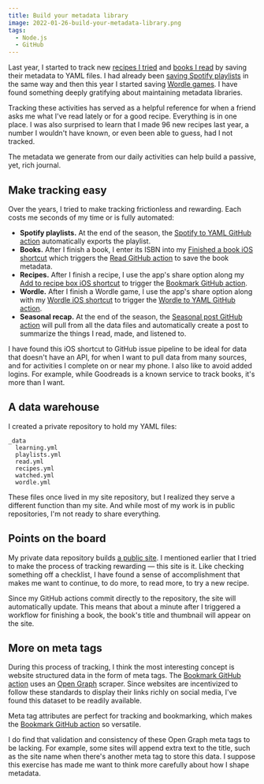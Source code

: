 ```yaml
---
title: Build your metadata library
image: 2022-01-26-build-your-metadata-library.png
tags:
  - Node.js
  - GitHub
---
```


Last year, I started to track new [recipes I tried](/code/bookmark-action/) and [books I read](/code/read/) by saving their metadata to YAML files. I had already been [saving Spotify playlists](/code/jekyll-data-playlists/) in the same way and then this year I started saving [Wordle games](/code/wordle-to-yaml/). I have found something deeply gratifying about maintaining metadata libraries.

Tracking these activities has served as a helpful reference for when a friend asks me what I've read lately or for a good recipe. Everything is in one place. I was also surprised to learn that I made 96 new recipes last year, a number I wouldn't have known, or even been able to guess, had I not tracked.

The metadata we generate from our daily activities can help build a passive, yet, rich journal.

## Make tracking easy

Over the years, I tried to make tracking frictionless and rewarding. Each costs me seconds of my time or is fully automated:

- **Spotify playlists.** At the end of the season, the [Spotify to YAML GitHub action](https://github.com/katydecorah/spotify-to-yaml-action) automatically exports the playlist.
- **Books.** After I finish a book, I enter its ISBN into my [Finished a book iOS shortcut](https://github.com/katydecorah/read-action/tree/main/shortcut#finished-a-book-shortcut) which triggers the [Read GitHub action](https://github.com/katydecorah/read-action/) to save the book metadata.
- **Recipes.** After I finish a recipe, I use the app's share option along my [Add to recipe box iOS shortcut](https://github.com/katydecorah/bookmark-action/tree/main/shortcut#bookmark-shortcut) to trigger the [Bookmark GitHub action](https://github.com/katydecorah/bookmark-action/).
- **Wordle.** After I finish a Wordle game, I use the app's share option along with my [Wordle iOS shortcut](https://github.com/katydecorah/wordle-to-yaml-action/tree/main/shortcut#wordle-to-yaml-shortcut) to trigger the [Wordle to YAML GitHub action](https://github.com/katydecorah/wordle-to-yaml-action/).
- **Seasonal recap.** At the end of the season, the [Seasonal post GitHub action](https://github.com/katydecorah/seasonal-post-action) will pull from all the data files and automatically create a post to summarize the things I read, made, and listened to.

I have found this iOS shortcut to GitHub issue pipeline to be ideal for data that doesn't have an API, for when I want to pull data from many sources, and for activities I complete on or near my phone. I also like to avoid added logins. For example, while Goodreads is a known service to track books, it's more than I want.

## A data warehouse

I created a private repository to hold my YAML files:

```
_data
  learning.yml
  playlists.yml
  read.yml
  recipes.yml
  watched.yml
  wordle.yml
```

These files once lived in my site repository, but I realized they serve a different function than my site. And while most of my work is in public repositories, I'm not ready to share everything.

## Points on the board

My private data repository builds [a public site](https://katydecorah.com/has/). I mentioned earlier that I tried to make the process of tracking rewarding &mdash; this site is it. Like checking something off a checklist, I have found a sense of accomplishment that makes me want to continue, to do more, to read more, to try a new recipe.

Since my GitHub actions commit directly to the repository, the site will automatically update. This means that about a minute after I triggered a workflow for finishing a book, the book's title and thumbnail will appear on the site.

## More on meta tags

During this process of tracking, I think the most interesting concept is website structured data in the form of meta tags. The [Bookmark GitHub action](https://github.com/katydecorah/bookmark-action/) uses an [Open Graph](https://ogp.me/) scraper. Since websites are incentivized to follow these standards to display their links richly on social media, I've found this dataset to be readily available.

Meta tag attributes are perfect for tracking and bookmarking, which makes the [Bookmark GitHub action](https://github.com/katydecorah/bookmark-action/) so versatile.

I do find that validation and consistency of these Open Graph meta tags to be lacking. For example, some sites will append extra text to the title, such as the site name when there's another meta tag to store this data. I suppose this exercise has made me want to think more carefully about how I shape metadata.
